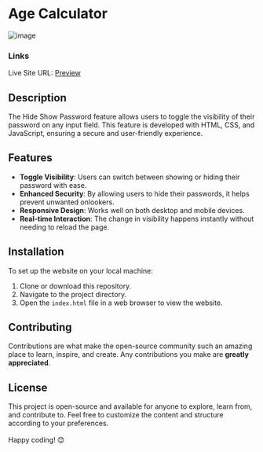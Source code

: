 # Age Calculator

![image](https://github.com/VinayShetyeOfficial/Html_Css_JS_Projects/assets/100470361/2e7cb44f-3fb3-4b49-a8eb-eee9a11d2cbb)

### Links
Live Site URL: [Preview](https://664ff8d3af6b27c0b82c7bb3--classy-sherbet-d17c30.netlify.app/)

## Description
The Hide Show Password feature allows users to toggle the visibility of their password on any input field. This feature is developed with HTML, CSS, and JavaScript, ensuring a secure and user-friendly experience.

## Features
- **Toggle Visibility**: Users can switch between showing or hiding their password with ease.
- **Enhanced Security**: By allowing users to hide their passwords, it helps prevent unwanted onlookers.
- **Responsive Design**: Works well on both desktop and mobile devices.
- **Real-time Interaction**: The change in visibility happens instantly without needing to reload the page.

## Installation
To set up the website on your local machine:
1. Clone or download this repository.
2. Navigate to the project directory.
3. Open the `index.html` file in a web browser to view the website.

## Contributing
Contributions are what make the open-source community such an amazing place to learn, inspire, and create. Any contributions you make are **greatly appreciated**.

## License
This project is open-source and available for anyone to explore, learn from, and contribute to.
Feel free to customize the content and structure according to your preferences. <br><br> Happy coding! 😊
